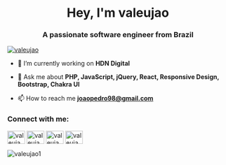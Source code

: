 <h1 align="center">Hey, I'm valeujao</h1>
<h3 align="center">A passionate software engineer from Brazil</h3>

<p align="left"> <a href="https://twitter.com/valeujao" target="blank"><img src="https://img.shields.io/twitter/follow/valeujao?logo=twitter&style=for-the-badge" alt="valeujao" /></a> </p>

- 🔭 I’m currently working on **HDN Digital**

- 💬 Ask me about **PHP, JavaScript, jQuery, React, Responsive Design, Bootstrap, Chakra UI**

- 📫 How to reach me **joaopedro98@gmail.com**

<h3 align="left">Connect with me:</h3>
<p align="left">
<a href="https://twitter.com/valeujao" target="blank"><img align="center" src="https://raw.githubusercontent.com/rahuldkjain/github-profile-readme-generator/master/src/images/icons/Social/twitter.svg" alt="valeujao" height="30" width="40" /></a>
<a href="https://linkedin.com/in/valeujao" target="blank"><img align="center" src="https://raw.githubusercontent.com/rahuldkjain/github-profile-readme-generator/master/src/images/icons/Social/linked-in-alt.svg" alt="valeujao" height="30" width="40" /></a>
<a href="https://fb.com/valeujao" target="blank"><img align="center" src="https://raw.githubusercontent.com/rahuldkjain/github-profile-readme-generator/master/src/images/icons/Social/facebook.svg" alt="valeujao" height="30" width="40" /></a>
<a href="https://instagram.com/valeujao" target="blank"><img align="center" src="https://raw.githubusercontent.com/rahuldkjain/github-profile-readme-generator/master/src/images/icons/Social/instagram.svg" alt="valeujao" height="30" width="40" /></a>
</p>

<p><img align="center" src="https://github-readme-stats.vercel.app/api/top-langs?username=valeujao1&show_icons=true&locale=en&layout=compact" alt="valeujao1" /></p>
